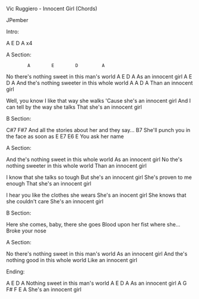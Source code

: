 Vic Ruggiero - Innocent Girl (Chords)


JPember


Intro:

A E D A  x4


A Section:

            A        E        D         A
No there's nothing sweet in this man's world
A       E    D    A
  As an innocent girl
           A        E          D         A
And the's nothing sweeter in this whole world
A         A    D    A
  Than an innocent girl


Well, you know I like that way she walks
'Cause she's an innocent girl
And I can tell by the way she talks
That she's an innocent girl


B Section:

C#7                                        F#7
   And all the stories about her and they say...
B7
   She'll punch you in the face as soon as
E               E7   E6  E
   You ask her name


A Section:

And the's nothing sweet in this whole world
As an innocent girl
No the's nothing sweeter in this whole world
Than an innocent girl


I know that she talks so tough
But she's an innocent girl
She's proven to me enough
That she's an innocent girl

I hear you like the clothes she wears
She's an inocent girl
She knows that she couldn't care
She's an innocent girl


B Section:

Here she comes, baby, there she goes
Blood upon her fist where she...
Broke your nose


A Section:

No there's nothing sweet in this man's world
As an innocent girl
And the's nothing good in this whole world
Like an innocent girl


Ending:

 A        E        D         A
Nothing sweet in this man's world
A       E    D    A
  As an innocent girl
A                    G    F#  F  E    A
  She's an innocent girl